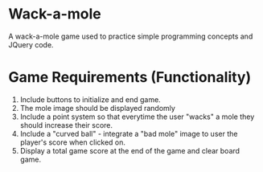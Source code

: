 # Wack-a-mole

A wack-a-mole game used to practice simple programming concepts and JQuery code. 

# Game Requirements (Functionality) 
1. Include buttons to initialize and end game. 
2. The mole image should be displayed randomly 
3. Include a point system so that everytime the user "wacks" a mole they should increase their score. 
4. Include a "curved ball" - integrate a "bad mole" image to user the player's score when clicked on. 
5. Display a total game score at the end of the game and clear board game. 

